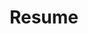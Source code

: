 ---
layout: page
title: Resume

introduction: |
    <a href="assets/resume/Hollis-Cooper-Resume.pdf" class="btn" target="_blank"><span class="icon"><svg xmlns="http://www.w3.org/2000/svg" viewBox="379 72.1 16 16"><path d="M386.8 79.1c-.1.2-.1.4-.2.7-.2.7-.3.9-.4 1.1-.1.2-.1.2-.2.5l0 0c0 .1-.1.2-.2.4.5-.2.8-.3 1.3-.5l.3-.1c.2-.1.4-.1.5-.2.1 0 .1 0 .2-.1-.1-.1-.2-.3-.4-.5C387.4 80.1 387.1 79.7 386.8 79.1zM383.2 84.3c-.1.4-.1.4-.1.4.1 0 .2.1.2 0 .1-.1.2-.2.4-.6.1-.1.1-.2.2-.4 0 0 0-.1.1-.1C383.6 83.9 383.3 84.1 383.2 84.3zM386.5 76.7c.1-.6.1-.7 0-1.2 0-.1 0-.1 0-.1 0 0 0 .1-.1.1-.1.3-.1.6 0 1C386.5 76.6 386.5 76.6 386.5 76.7z"></path><path d="M391.3,72.1h-8.6c-1.1,0-2,0.9-2,2.1V86c0,1.1,0.9,2.1,2,2.1h6.6l4.1-4.1v-9.8C393.4,73,392.4,72.1,391.3,72.1z M389.2,82.1  c-0.2-0.2-0.3-0.3-0.5-0.4c-0.2,0-0.3,0.1-0.5,0.2c-0.1,0.1-0.3,0.1-0.6,0.2l-0.3,0.1c-0.6,0.2-0.9,0.3-1.6,0.6 c-0.2,0.1-0.3,0.1-0.5,0.2c0,0,0,0.1,0,0.1c0,0.1-0.2,0.5-0.6,1.1c-0.1,0.1-0.1,0.3-0.2,0.4c-0.2,0.4-0.3,0.6-0.6,0.8 c-0.2,0.2-0.4,0.2-0.7,0.2c-0.2,0-0.5-0.1-0.7-0.2c-0.5-0.4-0.3-1.1-0.2-1.4c0.2-0.5,0.7-0.8,1.4-1.2c0.3-0.2,0.6-0.3,0.8-0.5 c0.2-0.3,0.4-0.8,0.6-1.2l0,0c0.1-0.3,0.1-0.3,0.2-0.5c0-0.1,0.1-0.4,0.4-1.1c0.2-0.7,0.3-1.1,0.5-1.5c-0.3-0.6-0.5-1-0.6-1.4 c-0.1-0.5-0.1-0.9,0-1.4c0.2-0.7,0.7-0.8,0.8-0.8l0,0c0.2,0,0.7,0.1,0.9,0.8c0.1,0.6,0.1,0.9-0.1,1.7l-0.1,0.3  c0,0.2-0.1,0.5-0.1,0.6c0.1,0.1,0.1,0.2,0.2,0.3c0.4,0.8,0.7,1.2,1.1,1.8c0.2,0.3,0.4,0.5,0.6,0.7c0.1,0,0.2,0,0.2,0  c0.3-0.1,0.5-0.1,0.7-0.1c0.2,0,0.5,0,0.8,0.1c0.8,0.1,1,0.7,1,1c0,0.2,0,0.8-0.8,0.9c-0.2,0.1-0.6,0.1-0.8,0 C389.9,82.6,389.6,82.5,389.2,82.1z M389.7,87.1v-2.1c0-0.3,0.3-0.6,0.6-0.6h2.1L389.7,87.1z"></path><path d="M390.8,81.9c0.1,0,0.1,0,0.1,0c0,0,0-0.1,0-0.1c0,0-0.1-0.1-0.3-0.1c-0.3-0.1-0.5-0.1-0.7-0.1c-0.1,0-0.1,0-0.2,0  c0.3,0.3,0.5,0.4,0.6,0.4C390.4,81.9,390.6,81.9,390.8,81.9z"></path></svg></span>Download Resume</a>{:target="_blank"}

    ---
    ## Education
    **University of Pennsylvania**  
    **Master of Computer & Information Technology (MCIT), Computer Science**  
    May 2022  
    GPA: 3.96/4.0  
    * Coursework: Artificial Intelligence, Algorithms & Computation, Data Structures & Software Design, Database & Information Systems, Computer & Network Security, Computer Systems Programming, Blockchains & Cryptography

    **Claremont Graduate University**  
    **Master of Fine Arts**  
    * One of two students nominated by the department for the national Joan Mitchell Foundation MFA Grant Program Award.

    **Princeton University**  
    **Bachelor of Arts**  
    * Graduated Magna Cum Laude. Certificate in the Language and Culture of Ancient Rome. 

    ---
    ## Recent Work Experience

    **Head of Product**, *Cohart*  
    May 2023 - Feb 2024  
    San Francisco Bay Area / Remote (Globally distributed team)  
    * First head of product for seed-stage B2B2C and B2C start-up with social, e-comm, and SaaS features.
    * Collaborated closely with co-founders on vision and product strategy.
    * Oversaw end-to-end product execution for 9 major feature releases across mobile app/web platform, increasing MAUs by over 400% and active user accounts by 100%.
    * Oversaw launch of Cohart's first Android app, doubling WAUs in the first month after its release.
    * Partnered closely with the head of engineering and worked with dev, QA, design, and UX teams to shorten sprint timelines by 15%.
    * Built streamlined platform analytics tracking framework for improved prioritization and OKR impact.
    * Worked with consultants for Cohart's first AI/ML integration to establish recommendation behaviors for search and advisory flows.

    **Digital Strategy Director**, *Claremont Graduate University*  
    Jul 2017 - Jun 2022  
    Claremont, CA
    * Led digital product and marketing teams and oversaw relationships with 3 external agencies.
    * Improved website SEO, accessibility, and QA scores to meet or exceed education industry benchmarks, growing web traffic 30% YoY for FY 20/21
    * Improved applicant numbers for teacher education programs by 157% YoY 20/21 through user journey research, new persona development, and data-driven marketing content development.
    * Led intranet migration from 3rd party platform and redesigned/ redeployed it according to user and security needs, resulting in significant cost savings and increased user uptake. 
    * Implemented dynamic reporting framework using Google Data Studio, reducing staff report generation time by 80%.
    * Created brand awareness campaign that brought 260K new users to the CGU website.
    * Won a Silver CASE District VII award as content lead for the CGU Viewbook.

    **Digital Strategy Lead**, *Claremont Graduate University*  
    Sep 2015 - Jun 2017  
    Claremont, CA
    - Won a Bronze CASE District VII Award and increased admissions leads by 20% within the first year of executing the largest digital transformation project in the university's history.
    - Improved CGU public website uptime to 99.99% after facilitating website migration from a legacy platform on local servers to a WordPress-based platform in the cloud.
    - Managed stakeholder buy-in on a cross-functional team that included 6 members of senior leadership and an external development agency.

    **Additional Work Experience**  
    - *Principal, Hollis Tenley Consulting*
        - As a consultant, I have worked with companies of all sizes for brand development, UX/UI, full-stack web development, interactive design, and print projects. Selected clients include EMC Corporation, the U.S. Holocaust Memorial Museum, and 2SI Surfboards.
    - Web Design Lead, Amadeus North America; Web Designer, American Film Institute
        - I have a background in UX/UI and front-end web development. At Amadeus, I worked directly with teams of engineers in a startup environment.
    - Adjunct Faculty, CSU San Bernardino and Scripps College
        - These positions honed my skills in successfully communicating technical concepts to non-technical audiences as well as educating diverse audiences in a way that embraces accessibility and bridges different learning styles.  
  

    ---
    ## Certifications

    **Microsoft Certified: Azure AI Fundamentals**, *Microsoft*  
    2024  
    [View](https://learn.microsoft.com/en-us/users/holliscooper-9840/credentials/46f8ffe8550ef3f5){:target="_blank"}

    **AI Product Management Specialization**, *Duke University*  
    2022  
    [View](https://www.coursera.org/account/accomplishments/specialization/certificate/D2QHNRSBAS7Z){:target="_blank"}

    ---
    ## Technical Projects

    **Projects for UPenn Artificial Intelligence**  
    * Built and trained a neural network on the Fashion MNIST dataset.
    * Built N-gram language model.
    * Wrote text complexity vector constructor and evaluated various language model accuracies using Hugging Face transformers.
    * Participated in various AI research projects as annotator and RLHF provider.

    **Additional Generative AI Experience**
    * Alpha tester for OpenAI GPT4-V and Microsoft Designer

    **Dreamify: A Music Recommender**  
    Final team project for CIS 550 Database & Information Systems
    - Technology used: AWS RDS database, API integrations, MySQL, React, Node.js, HTML/CSS
    - Built song-recommendation web app using AWS RDS, API integrations, React/Node. 
    - Personal contribution: UX, front-end web dev, artist/album/song pages with AudioDB and Spotify API integrations, optimized complex SQL queries for content-based recommendations ("if you like this song, you might also like ...").

    **Streamlit Dashboard App**
    * This was a small project to visualize a CSV of restaurant data as interactive charts using Python and Streamlit. 
    * [Demo](https://htcooper-rs-dashboard-app-t89tjw.streamlit.app/){:target="_blank"} 
    * [Github repo](https://github.com/htcooper/rs-dashboard){:target="_blank"}

    **Open Source Contributions**
    * [Password Purgatory API (Author: Troy Hunt)](https://github.com/troyhunt/password-purgatory-api){:target="_blank"}  
    The Cloudflare Worker public API for deliberately making password creation hell for spammers! I couldn't not contribute. :)

    ---
    ## Skills

    **Machine Learning + AI**  
    NLP, Gen AI, Reinforcement learning, CNNs, Computer vision, Transformers

    **Languages + Tools**  
    Python, Java, HTML/CSS, Javascript, SQL, Git, Streamlit, APIs

    **Databases**  
    RDBMS, MongoDB, Neo4J, AWS, Azure

    **User Experience**  
    Design thinking, Prototyping, Information architecture, ADA/accessibility, QA

    **Experiments + Optimization**  
    Qualitative + quantitative research, Insight generation, A/B testing

    **Data Analysis**  
    Google Analytics, Tableau, Excel, Amplitude, Looker Studio

    **Content Development**  
    Content strategy, Content writing

    **Software**  
    Jira, Confluence, Figma, Adobe CC, Notion

    ---
    ## Interests + Fun Facts!

    - I am an artist who has shown in museums and galleries around the United States. My work blends the digital with traditional media and takes the form of paintings and site-specific installations. See one of my recent works recently acquired by Ontario International Airport [here](https://vimeo.com/895608031/ea55fb2746?share=copy){:target="_blank"}.  
    - I've also worked as a volunteer mountain patroller (snowboard) at June Mountain, CA. Previously, I was an AASI-certified snowboarding instructor who specialized in teaching women to snowboard.  

    
---